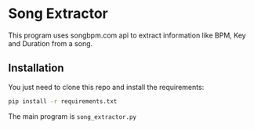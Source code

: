 # Song Extractor

This program uses songbpm.com api to extract information like BPM, Key and Duration from a song.

## Installation

You just need to clone this repo and install the requirements:

```bash
pip install -r requirements.txt
```

The main program is `song_extractor.py`

